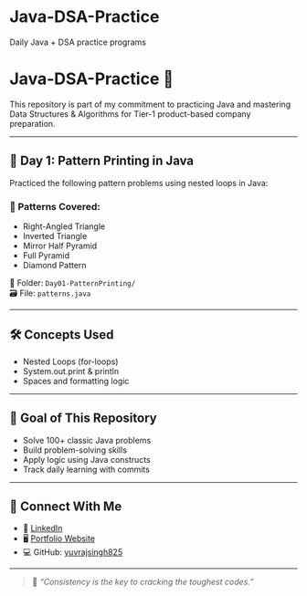 # Java-DSA-Practice
Daily Java + DSA practice programs
# Java-DSA-Practice 🚀

This repository is part of my commitment to practicing Java and mastering Data Structures & Algorithms for Tier-1 product-based company preparation.

---

## 📅 Day 1: Pattern Printing in Java

Practiced the following pattern problems using nested loops in Java:

### 🔸 Patterns Covered:
- Right-Angled Triangle
- Inverted Triangle
- Mirror Half Pyramid
- Full Pyramid
- Diamond Pattern

📁 Folder: `Day01-PatternPrinting/`  
🗃️ File: `patterns.java`

---

## 🛠️ Concepts Used

- Nested Loops (for-loops)
- System.out.print & println
- Spaces and formatting logic

---

## 🧠 Goal of This Repository

- Solve 100+ classic Java problems
- Build problem-solving skills
- Apply logic using Java constructs
- Track daily learning with commits

---

## 🔗 Connect With Me

- 🔗 [LinkedIn](https://www.linkedin.com/in/yuvraj-singh-tomar-)
- 🖥️ [Portfolio Website](#)
- 💻 GitHub: [yuvrajsingh825](https://github.com/yuvrajsingh825)

---

> 🏁 *“Consistency is the key to cracking the toughest codes.”*
